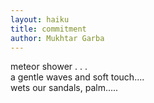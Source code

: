 ```yaml
---
layout: haiku
title: commitment
author: Mukhtar Garba
---
```


  meteor shower . . .<br>
  a gentle waves and soft touch....<br>
  wets our sandals, palm.....